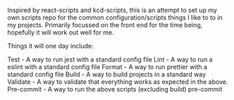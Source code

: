 Inspired by react-scripts and kcd-scripts, this is an attempt to set up my own scripts repo for the common configuration/scripts things I like to to in my projects. Primarily focussed on the front end for the time being, hopefully it will work out well for me.

Things it will one day include:

Test - A way to run jest with a standard config file
Lint - A way to run a eslint with a standard config file
Format - A way to run prettier with a standard config file
Build - A way to build projects in a standard way
Validate - A way to validate that everything works as expected in the above.
Pre-commit - A way to run the above scripts (excluding build) pre-commit
